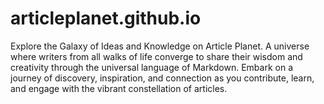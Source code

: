 # articleplanet.github.io
Explore the Galaxy of Ideas and Knowledge on Article Planet. A universe where writers from all walks of life converge to share their wisdom and creativity through the universal language of Markdown. Embark on a journey of discovery, inspiration, and connection as you contribute, learn, and engage with the vibrant constellation of articles.
